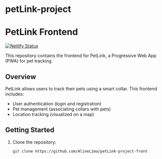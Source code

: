 # petLink-project

# PetLink Frontend

[![Netlify Status](https://api.netlify.com/api/v1/badges/b85e6456-4694-4426-bdf1-93b7d2ff808e/deploy-status)](https://app.netlify.com/sites/petlinkline/deploys)

This repository contains the frontend for PetLink, a Progressive Web App (PWA) for pet tracking.

## Overview
PetLink allows users to track their pets using a smart collar. This frontend includes:
- User authentication (login and registration)
- Pet management (associating collars with pets)
- Location tracking (visualized on a map)

## Getting Started
1. Clone the repository:
   ```bash
   git clone https://github.com/AlineL1ma/petLink-project-front